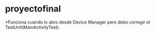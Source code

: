 # proyectofinal
*Funciona cuando lo abro desde Device Manager pero debo corregir el TestUnit(MainActivityTest).



